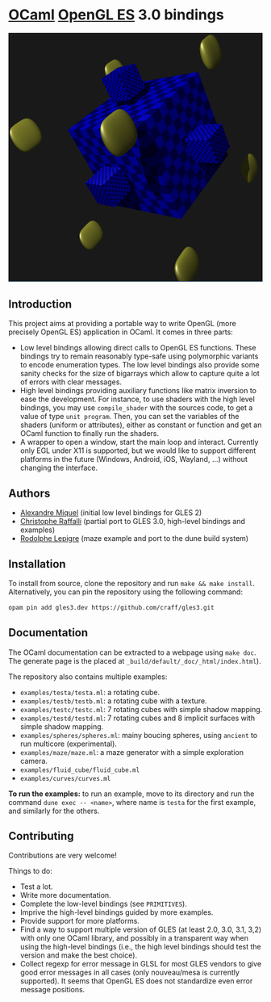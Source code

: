 # [OCaml](http://caml.inria.fr/) [OpenGL ES](https://www.khronos.org/registry/gles) 3.0 bindings

![Screen shot](https://raw.githubusercontent.com/craff/gles3/master/cubes.png?raw=true "A nice screen shot")

## Introduction

This project aims at providing a portable way to write OpenGL (more precisely
OpenGL ES) application in OCaml. It comes in three parts:
* Low level bindings allowing direct calls to OpenGL ES functions. These
  bindings try to remain reasonably type-safe using polymorphic variants
  to encode enumeration types. The low level bindings also provide some
  sanity checks for the size of bigarrays which allow to capture quite a
  lot of errors with clear messages.
* High level bindings providing auxiliary functions like matrix inversion
  to ease the development. For instance, to use shaders with the high
  level bindings, you may use `compile_shader` with the sources code, to
  get a value of type `unit program`. Then, you can set the variables of
  the shaders (uniform or attributes), either as constant or function and
  get an OCaml function to finally run the shaders.
* A wrapper to open a window, start the main loop and interact. Currently
  only EGL under X11 is supported, but we would like to support different
  platforms in the future (Windows, Android, iOS, Wayland, ...) without
  changing the interface.

## Authors

* [Alexandre Miquel](https://www.fing.edu.uy/~amiquel) (initial low level bindings for GLES 2)
* [Christophe Raffalli](https://lama.univ-savoie.fr/~raffalli) (partial port to GLES 3.0, high-level bindings and examples)
* [Rodolphe Lepigre](https://lepigre.fr) (maze example and port to the dune build system)

## Installation

To install from source, clone the repository and run `make && make install`.
Alternatively, you can pin the repository using the following command:
```bash
opam pin add gles3.dev https://github.com/craff/gles3.git
```

## Documentation

The OCaml documentation can be extracted to a webpage using `make doc`. The
generate page is the placed at `_build/default/_doc/_html/index.html`).

The repository also contains multiple examples:
* `examples/testa/testa.ml`: a rotating cube.
* `examples/testb/testb.ml`: a rotating cube with a texture.
* `examples/testc/testc.ml`: 7 rotating cubes with simple shadow mapping.
* `examples/testd/testd.ml`: 7 rotating cubes and 8 implicit surfaces with simple shadow mapping.
* `examples/spheres/spheres.ml`: mainy boucing spheres, using `ancient` to run multicore (experimental).
* `examples/maze/maze.ml`: a maze generator with a simple exploration camera.
* `examples/fluid_cube/fluid_cube.ml`
* `examples/curves/curves.ml`

**To run the examples:** to run an example, move to its directory and run the
command `dune exec -- <name>`, where name is `testa` for the first example,
and similarly for the others.

## Contributing

Contributions are very welcome!

Things to do:
* Test a lot.
* Write more documentation.
* Complete the low-level bindings (see `PRIMITIVES`).
* Imprive the high-level bindings guided by more examples.
* Provide support for more platforms.
* Find a way to support multiple version of GLES (at least 2.0, 3.0, 3.1, 3,2)
  with only one OCaml library, and possibly in a transparent way when using
  the high-level bindings (i.e., the high level bindings should test the
  version and make the best choice).
* Collect regexp for error message in GLSL for most GLES vendors to give good
  error messages in all cases (only nouveau/mesa is currently supported). It
  seems that OpenGL ES does not standardize even error message positions.
